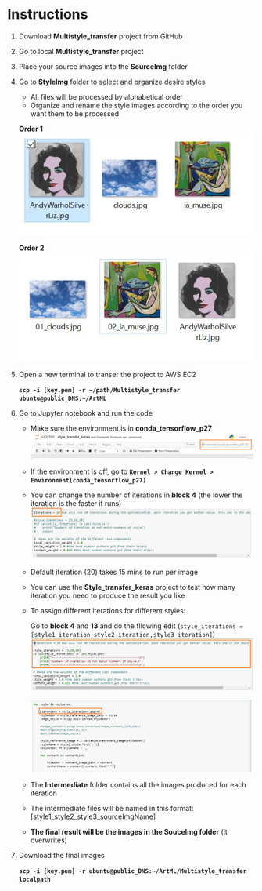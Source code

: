 # Instructions
1. Download **Multistyle_transfer** project from GitHub

2. Go to local **Multistyle_transfer** project

3. Place your source images into the **SourceImg** folder

4. Go to **StyleImg** folder to select and organize desire styles

   * All files will be processed by alphabetical order
   * Organize and rename the style images according to the order you want them to be processed
  
   **Order 1**
   ![alt text](https://github.com/frank113/art-ml-project1/blob/master/Multistyle_transfer/Reference/Order1.JPG)
   
   
   **Order 2**
   ![alt text](https://github.com/frank113/art-ml-project1/blob/master/Multistyle_transfer/Reference/Order2.JPG)
   
   
 5. Open a new terminal to transer the project to AWS EC2
 
    **`scp -i [key.pem] -r ~/path/Multistyle_transfer ubuntu@public_DNS:~/ArtML`**
 
 6. Go to Jupyter notebook and run the code
    
    * Make sure the environment is in **conda_tensorflow_p27**
    ![alt text](https://github.com/frank113/art-ml-project1/blob/master/Multistyle_transfer/Reference/Env.JPG)
    
    * If the environment is off, go to **`Kernel > Change Kernel > Environment(conda_tensorflow_p27)`**
 
    
    
    * You can change the number of iterations in **block 4** (the lower the iteration is the faster it runs)
    ![alt text](https://github.com/frank113/art-ml-project1/blob/master/Multistyle_transfer/Reference/Block4.JPG)
    
    
    * Default iteration (20) takes 15 mins to run per image
    
    * You can use the **Style_transfer_keras** project to test how many iteration you need to produce the result you like 
    
    * To assign different iterations for different styles:
      
      Go to **block 4** and **13** and do the fllowing edit (`style_iterations = [style1_iteration,style2_iteration,style3_iteration]`)
      ![alt text](https://github.com/frank113/art-ml-project1/blob/master/Multistyle_transfer/Reference/StyleIter1.JPG)
      
      
      ![alt text](https://github.com/frank113/art-ml-project1/blob/master/Multistyle_transfer/Reference/StyleIter2.JPG)
      
      
    
    * The **Intermediate** folder contains all the images produced for each iteration
    
    * The intermediate files will be named in this format: [style1_style2_style3_sourceImgName]
    
    * **The final result will be the images in the SouceImg folder** (it overwrites)
    
 7. Download the final images
 
    **`scp -i [key.pem] -r ubuntu@public_DNS:~/ArtML/Multistyle_transfer localpath`**
 
